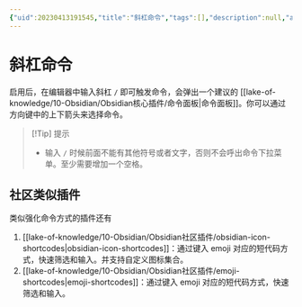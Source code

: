 ```yaml
---
{"uid":20230413191545,"title":"斜杠命令","tags":[],"description":null,"author":"OS","type":"other","draft":false,"editable":false,"modified":20230530225440,"dg-publish":true,"permalink":"/lake-of-knowledge/10-obsidian/obsidian//","dgPassFrontmatter":true}
---
```



# 斜杠命令

启用后，在编辑器中输入斜杠 `/` 即可触发命令，会弹出一个建议的 [[lake-of-knowledge/10-Obsidian/Obsidian核心插件/命令面板\|命令面板]]。你可以通过方向键中的上下箭头来选择命令。

>[!Tip] 提示
>- 输入 `/` 时候前面不能有其他符号或者文字，否则不会呼出命令下拉菜单。至少需要增加一个空格。

## 社区类似插件

类似强化命令方式的插件还有

1. [[lake-of-knowledge/10-Obsidian/Obsidian社区插件/obsidian-icon-shortcodes\|obsidian-icon-shortcodes]]：通过键入 emoji 对应的短代码方式，快速筛选和输入。并支持自定义图标集合。
2. [[lake-of-knowledge/10-Obsidian/Obsidian社区插件/emoji-shortcodes\|emoji-shortcodes]]：通过键入 emoji 对应的短代码方式，快速筛选和输入。